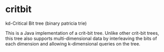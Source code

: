 critbit
=======

kd-Critical Bit tree (binary patricia trie)

This is a Java implementation of a crit-bit tree. Unlike other crit-bit trees, this tree also supports multi-dimensional data by interleaving the bits of each dimension and allowing k-dimensional queries on the tree.
